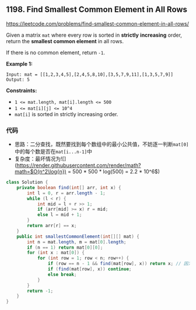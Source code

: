 ## 1198. Find Smallest Common Element in All Rows

https://leetcode.com/problems/find-smallest-common-element-in-all-rows/

Given a matrix `mat` where every row is sorted in **strictly** **increasing** order, return the **smallest common element** in all rows.

If there is no common element, return `-1`.

 

**Example 1:**

```
Input: mat = [[1,2,3,4,5],[2,4,5,8,10],[3,5,7,9,11],[1,3,5,7,9]]
Output: 5
```

 

**Constraints:**

- `1 <= mat.length, mat[i].length <= 500`
- `1 <= mat[i][j] <= 10^4`
- `mat[i]` is sorted in strictly increasing order.

### 代码

- 思路：二分查找，既然要找到每个数组中的最小公共值，不妨逐一判断`mat[0]`中的每个数是否在`mat[i...n-1]`中
- 复杂度：最坏情况为![](https://render.githubusercontent.com/render/math?math=$O(n^2\log{n}) = 500 * 500 * log(500) = 2.2 * 10^6$)

```java
class Solution {
    private boolean find(int[] arr, int x) {
        int l = 0, r = arr.length - 1;
        while (l < r) {
            int mid = l + r >> 1;
            if (arr[mid] >= x) r = mid;
            else l = mid + 1;
        }
        return arr[r] == x;
    }
    public int smallestCommonElement(int[][] mat) {
        int n = mat.length, m = mat[0].length;
        if (n == 1) return mat[0][0];
        for (int x : mat[0]) {
            for (int row = 1; row < n; row++) {
                if (row == n - 1 && find(mat[row], x)) return x; // 因为mat[0]是正序的，x就是要找的答案. 
                if (find(mat[row], x)) continue;
                else break;
            }
        }
        return -1;
    }
}
```

